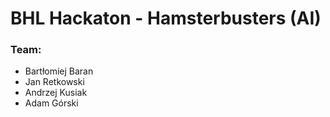 # BHL Hackaton - Hamsterbusters (AI)
### Team:
- Bartłomiej Baran
- Jan Retkowski
- Andrzej Kusiak
- Adam Górski
